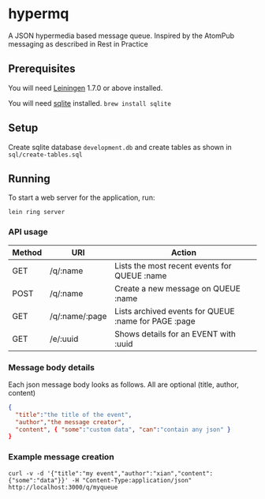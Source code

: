 # hypermq

A JSON hypermedia based message queue. Inspired by the AtomPub messaging as described in Rest in Practice

## Prerequisites

You will need [Leiningen][1] 1.7.0 or above installed.

[1]: https://github.com/technomancy/leiningen

You will need [sqlite][2] installed. `brew install sqlite`

[2]: https://sqlite.org

## Setup

Create sqlite database `development.db` and create tables as shown in `sql/create-tables.sql` 

## Running

To start a web server for the application, run:

    lein ring server

### API usage

Method | URI | Action
--- | --- | ---
GET | /q/:name | Lists the most recent events for QUEUE :name
POST | /q/:name | Create a new message on QUEUE :name
GET | /q/:name/:page | Lists archived events for QUEUE :name for PAGE :page
GET | /e/:uuid | Shows details for an EVENT with :uuid

### Message body details

Each json message body looks as follows. All are optional (title, author, content)

```json
{
  "title":"the title of the event",
  "author","the message creator",
  "content", { "some":"custom data", "can":"contain any json" }
}
```

### Example message creation

`curl -v -d '{"title":"my event","author":"xian","content":{"some":"data"}}' -H "Content-Type:application/json" http://localhost:3000/q/myqueue`

